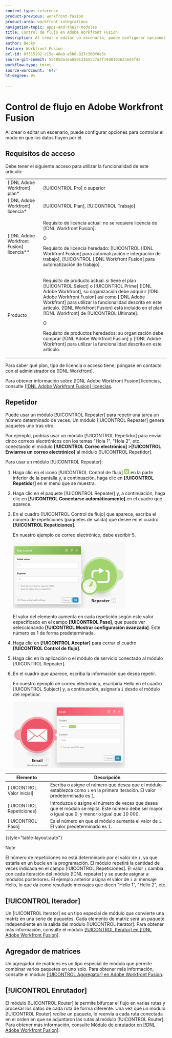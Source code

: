 ```yaml
---
content-type: reference
product-previous: workfront-fusion
product-area: workfront-integrations
navigation-topic: apps-and-their-modules
title: Control de flujo en Adobe Workfront Fusion
description: Al crear o editar un escenario, puede configurar opciones para controlar el modo en que los datos fluyen por él.
author: Becky
feature: Workfront Fusion
exl-id: 0f315192-c15e-48e8-a5b6-827c300f0e5c
source-git-commit: 55485da1ea650121b5537a3f19d8102623ed4f43
workflow-type: tm+mt
source-wordcount: '647'
ht-degree: 0%

---
```


# Control de flujo en Adobe Workfront Fusion

Al crear o editar un escenario, puede configurar opciones para controlar el modo en que los datos fluyen por él.

## Requisitos de acceso

Debe tener el siguiente acceso para utilizar la funcionalidad de este artículo:

<table style="table-layout:auto"> 
 <col> 
 <col> 
 <tbody> 
  <tr> 
   <td role="rowheader">[!DNL Adobe Workfront] plan*</td>
  <td> <p>[!UICONTROL Pro] o superior</p> </td>
  </tr> 
  <tr data-mc-conditions=""> 
   <td role="rowheader">[!DNL Adobe Workfront] licencia*</td>
   <td> <p>[!UICONTROL Plan], [!UICONTROL Trabajo]</p> </td> 
  </tr> 
  <tr> 
   <td role="rowheader">[!DNL Adobe Workfront Fusion] licencia**</td> 
   <td>
   <p>Requisito de licencia actual: no se requiere licencia de [!DNL Workfront Fusion].</p>
   <p>O</p>
   <p>Requisito de licencia heredado: [!UICONTROL [!DNL Workfront Fusion] para automatización e integración de trabajo], [!UICONTROL [!DNL Workfront Fusion] para automatización de trabajo]</p>
   </td> 
  </tr> 
  <tr> 
   <td role="rowheader">Producto</td> 
   <td>
   <p>Requisito de producto actual: si tiene el plan [!UICONTROL Select] o [!UICONTROL Prime] [!DNL Adobe Workfront], su organización debe adquirir [!DNL Adobe Workfront Fusion] así como [!DNL Adobe Workfront] para utilizar la funcionalidad descrita en este artículo. [!DNL Workfront Fusion] está incluido en el plan [!DNL Workfront] de [!UICONTROL Ultimate].</p>
   <p>O</p>
   <p>Requisito de productos heredados: su organización debe comprar [!DNL Adobe Workfront Fusion] y [!DNL Adobe Workfront] para utilizar la funcionalidad descrita en este artículo.</p>
   </td> 
  </tr> 
 </tbody> 
</table>

Para saber qué plan, tipo de licencia o acceso tiene, póngase en contacto con el administrador de [!DNL Workfront].

Para obtener información sobre [!DNL Adobe Workfront Fusion] licencias, consulte [[!DNL Adobe Workfront Fusion] licencias](../../workfront-fusion/get-started/license-automation-vs-integration.md).

## Repetidor

Puede usar un módulo [!UICONTROL Repeater] para repetir una tarea un número determinado de veces. Un módulo [!UICONTROL Repeater] genera paquetes uno tras otro.

Por ejemplo, podrías usar un módulo [!UICONTROL Repetidor] para enviar cinco correos electrónicos con los temas &quot;Hola 1&quot;, &quot;Hola 2&quot;, etc., conectando el módulo **[!UICONTROL Correo electrónico] >[!UICONTROL Enviarme un correo electrónico]** al módulo [!UICONTROL Repetidor].

Para usar un módulo [!UICONTROL Repeater]:

1. Haga clic en el icono [!UICONTROL Control de flujo] ![](assets/flow-control-icon.gif) en la parte inferior de la pantalla y, a continuación, haga clic en **[!UICONTROL Repetidor]** en el menú que se muestra.
1. Haga clic en el paquete [!UICONTROL Repeater] y, a continuación, haga clic en **[!UICONTROL Conectarse automáticamente]** en el cuadro que aparece.
1. En el cuadro [!UICONTROL Control de flujo] que aparece, escriba el número de repeticiones (paquetes de salida) que desee en el cuadro **[!UICONTROL Repeticiones]**.

   En nuestro ejemplo de correo electrónico, debe escribir 5.

   ![](assets/repeater-2-350x207.png)

   El valor del elemento aumenta en cada repetición según este valor especificado en el campo **[!UICONTROL Paso]**, que puede ver seleccionando **[!UICONTROL Mostrar configuración avanzada]**. Este número es 1 de forma predeterminada.

1. Haga clic en **[!UICONTROL Aceptar]** para cerrar el cuadro **[!UICONTROL Control de flujo]**.

1. Haga clic en la aplicación o el módulo de servicio conectado al módulo [!UICONTROL Repeater].
1. En el cuadro que aparece, escriba la información que desea repetir.

   En nuestro ejemplo de correo electrónico, escribiría Hello en el cuadro [!UICONTROL Subject] y, a continuación, asignaría `i` desde el módulo del repetidor.

   ![](assets/repeater-3-350x207.png)

| Elemento | Descripción |
|---|---|
| [!UICONTROL Valor inicial] | Escriba o asigne el número que desea que el módulo establezca como `i` en la primera iteración. El valor predeterminado es 1. |
| [!UICONTROL Repeticiones] | Introduzca o asigne el número de veces que desea que el módulo se repita. Este número debe ser mayor o igual que 0, y menor o igual que 10 000. |
| [!UICONTROL Paso] | Es el número en que el módulo aumenta el valor de `i`. El valor predeterminado es 1. |

{style="table-layout:auto"}

>[!NOTE]
>
>El número de repeticiones no está determinado por el valor de `i`, ya que estaría en un bucle en la programación. El módulo repetirá la cantidad de veces indicada en el campo [!UICONTROL Repeticiones]. El valor `i` cambia con cada iteración del módulo [!DNL repeater] y se puede asignar a módulos posteriores. El ejemplo anterior asigna el valor de `i` al mensaje Hello, lo que da como resultado mensajes que dicen &quot;Hello 1&quot;, &quot;Hello 2&quot;, etc.

## [!UICONTROL Iterador]

Un [!UICONTROL Iterator] es un tipo especial de módulo que convierte una matriz en una serie de paquetes. Cada elemento de matriz será un paquete independiente en la salida del módulo [!UICONTROL Iterator]. Para obtener más información, consulte el módulo [[!UICONTROL Iterator] en [!DNL Adobe Workfront Fusion]](../../workfront-fusion/modules/iterator-module.md).

## Agregador de matrices

Un agregador de matrices es un tipo especial de módulo que permite combinar varios paquetes en uno solo. Para obtener más información, consulte el módulo [[!UICONTROL Aggregator] en Adobe Workfront Fusion](../../workfront-fusion/modules/aggregator-module.md).

## [!UICONTROL Enrutador]

El módulo [!UICONTROL Router] le permite bifurcar el flujo en varias rutas y procesar los datos de cada ruta de forma diferente. Una vez que un módulo [!UICONTROL Router] recibe un paquete, lo reenvía a cada ruta conectada en el orden en que se adjuntaron las rutas al módulo [!UICONTROL Router]. Para obtener más información, consulte [Módulo de enrutador en [!DNL Adobe Workfront Fusion]](../../workfront-fusion/modules/router-module.md).

<!--
<div data-mc-conditions="QuicksilverOrClassic.Draft mode">
<h2>Directives</h2>
<p>The error handling directives allow you to control how your scenario reacts to errors. For more information, see <a href="../../workfront-fusion/errors/advanced-error-handling.md" class="MCXref xref">Advanced error handling in Adobe Workfront Fusion</a> and <a href="../../workfront-fusion/errors/directives-for-error-handling.md" class="MCXref xref">Directives for error handling in Adobe Workfront Fusion</a>.</p>
</div>
-->
